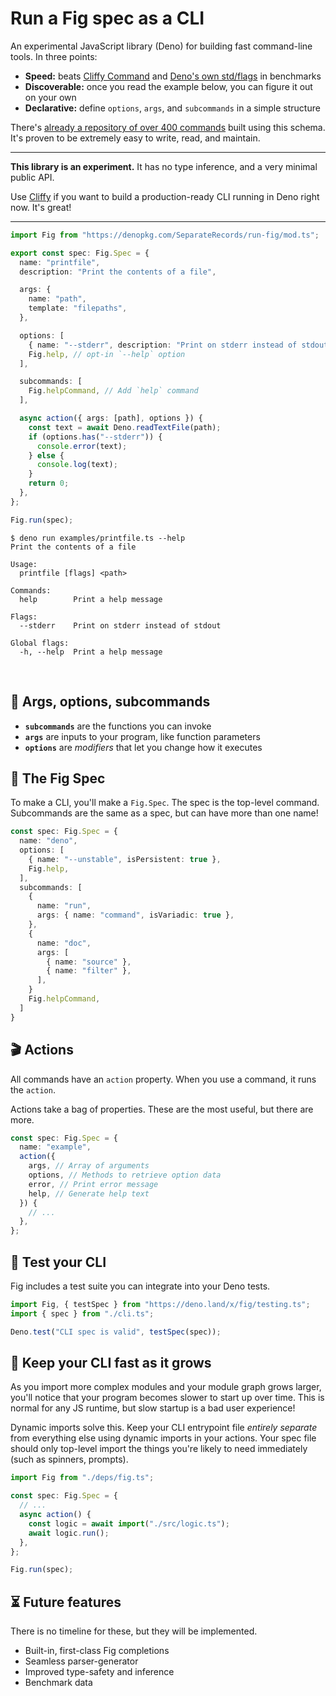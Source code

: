 # Run a Fig spec as a CLI

An experimental JavaScript library (Deno) for building fast command-line tools.
In three points:

- **Speed:** beats [Cliffy Command](https://cliffy.io) and
  [Deno's own std/flags](https://deno.land/std/flags) in benchmarks
- **Discoverable:** once you read the example below, you can figure it out on
  your own
- **Declarative:** define `options`, `args`, and `subcommands` in a simple
  structure

There's
[already a repository of over 400 commands](https://github.com/withfig/autocomplete)
built using this schema. It's proven to be extremely easy to write, read, and
maintain.

---

**This library is an experiment.** It has no type inference, and a very minimal
public API.

Use [Cliffy](https://cliffy.io) if you want to build a production-ready CLI
running in Deno right now. It's great!

---

```ts
import Fig from "https://denopkg.com/SeparateRecords/run-fig/mod.ts";

export const spec: Fig.Spec = {
  name: "printfile",
  description: "Print the contents of a file",

  args: {
    name: "path",
    template: "filepaths",
  },

  options: [
    { name: "--stderr", description: "Print on stderr instead of stdout" },
    Fig.help, // opt-in `--help` option
  ],

  subcommands: [
    Fig.helpCommand, // Add `help` command
  ],

  async action({ args: [path], options }) {
    const text = await Deno.readTextFile(path);
    if (options.has("--stderr")) {
      console.error(text);
    } else {
      console.log(text);
    }
    return 0;
  },
};

Fig.run(spec);
```

```console
$ deno run examples/printfile.ts --help
Print the contents of a file

Usage:
  printfile [flags] <path>

Commands:
  help        Print a help message

Flags:
  --stderr    Print on stderr instead of stdout

Global flags:
  -h, --help  Print a help message
```

<br>

## 🧱 Args, options, subcommands

- **`subcommands`** are the functions you can invoke
- **`args`** are inputs to your program, like function parameters
- **`options`** are _modifiers_ that let you change how it executes

## 📄 The Fig Spec

To make a CLI, you'll make a `Fig.Spec`. The spec is the top-level command. <br>
Subcommands are the same as a spec, but can have more than one name!

```ts
const spec: Fig.Spec = {
  name: "deno",
  options: [
    { name: "--unstable", isPersistent: true },
    Fig.help,
  ],
  subcommands: [
    {
      name: "run",
      args: { name: "command", isVariadic: true },
    },
    {
      name: "doc",
      args: [
        { name: "source" },
        { name: "filter" },
      ],
    }
    Fig.helpCommand,
  ]
}
```

## 🎬 Actions

All commands have an `action` property. When you use a command, it runs the
`action`.

Actions take a bag of properties. These are the most useful, but there are more.

```ts
const spec: Fig.Spec = {
  name: "example",
  action({
    args, // Array of arguments
    options, // Methods to retrieve option data
    error, // Print error message
    help, // Generate help text
  }) {
    // ...
  },
};
```

## 🧪 Test your CLI

Fig includes a test suite you can integrate into your Deno tests.

```ts
import Fig, { testSpec } from "https://deno.land/x/fig/testing.ts";
import { spec } from "./cli.ts";

Deno.test("CLI spec is valid", testSpec(spec));
```

## 🏃 Keep your CLI fast as it grows

As you import more complex modules and your module graph grows larger, you'll
notice that your program becomes slower to start up over time. This is normal
for any JS runtime, but slow startup is a bad user experience!

Dynamic imports solve this. Keep your CLI entrypoint file _entirely separate_
from everything else using dynamic imports in your actions. Your spec file
should only top-level import the things you're likely to need immediately (such
as spinners, prompts).

```ts
import Fig from "./deps/fig.ts";

const spec: Fig.Spec = {
  // ...
  async action() {
    const logic = await import("./src/logic.ts");
    await logic.run();
  },
};

Fig.run(spec);
```

## ⏳ Future features

There is no timeline for these, but they will be implemented.

- Built-in, first-class Fig completions
- Seamless parser-generator
- Improved type-safety and inference
- Benchmark data
